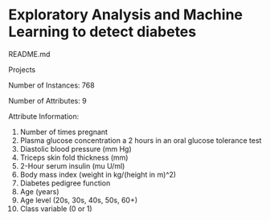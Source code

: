 # Exploratory Analysis and Machine Learning to detect diabetes
README.md

Projects 
 
Number of Instances: 768 

Number of Attributes: 9

Attribute Information:
1. Number of times pregnant
2. Plasma glucose concentration a 2 hours in an oral glucose tolerance test
3. Diastolic blood pressure (mm Hg)
4. Triceps skin fold thickness (mm)
5. 2-Hour serum insulin (mu U/ml)
6. Body mass index (weight in kg/(height in m)^2)
7. Diabetes pedigree function
8. Age (years)
9. Age level (20s, 30s, 40s, 50s, 60+)
10. Class variable (0 or 1)
